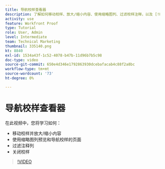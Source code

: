 ```yaml
---
title: 导航校样查看器
description: 了解如何移动校样、放大/缩小内容、使用缩略图列、过滤校样注释，以及 [!DNL  Workfront] 校对查看器。
activity: use
feature: Workfront Proof
type: Tutorial
role: User, Admin
level: Intermediate
team: Technical Marketing
thumbnail: 335140.png
kt: 8840
exl-id: 1534a43f-1c52-4078-b47b-11d96b7b5c98
doc-type: video
source-git-commit: 650e4d346e1792863930dcebafacab4c88f2a8bc
workflow-type: tm+mt
source-wordcount: '73'
ht-degree: 0%

---
```


# 导航校样查看器

在此视频中，您将学习如何：

* 移动校样并放大/缩小内容
* 使用缩略图列预览和导航校样的页面
* 过滤注释列
* 关闭校样

>[!VIDEO](https://video.tv.adobe.com/v/335140/?quality=12&learn=on)

<!-- 
## Learn more
* Review a static proof
* Search within a proof
* Compare proofs
* Configure proofing viewer settings
* View the [!DNL Workfront] object associated with a proof
* Share a proof from the proofing viewer
* Print a proof summary within [!DNL Workfront]
-->
